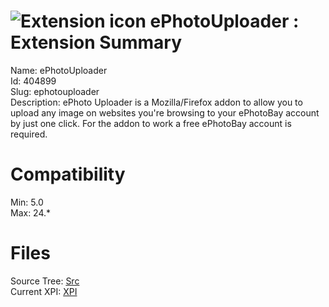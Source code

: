 # ![Extension icon](https://addons.thunderbird.net/user-media/addon_icons/404/404899-64.png?modified=1351527623) ePhotoUploader : Extension Summary

Name: ePhotoUploader  
Id: 404899  
Slug: ephotouploader  
Description: ePhoto Uploader is a Mozilla/Firefox addon to allow you to upload any image on websites you're browsing to your ePhotoBay account by just one click. For the addon to work a free ePhotoBay account is required.
  

# Compatibility
Min: 5.0  
Max: 24.*  

# Files

Source Tree: [Src](C:/Dev/Thunderbird/ThunderKdB/xall/xOther/404899-ephotouploader/src)  
Current XPI: [XPI](C:/Dev/Thunderbird/ThunderKdB/xall/xOther/404899-ephotouploader/xpi)  



